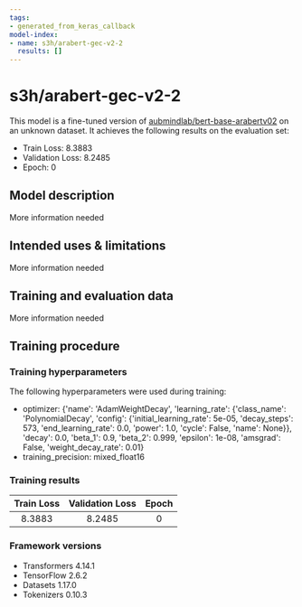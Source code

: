 ```yaml
---
tags:
- generated_from_keras_callback
model-index:
- name: s3h/arabert-gec-v2-2
  results: []
---
```


<!-- This model card has been generated automatically according to the information Keras had access to. You should
probably proofread and complete it, then remove this comment. -->

# s3h/arabert-gec-v2-2

This model is a fine-tuned version of [aubmindlab/bert-base-arabertv02](https://huggingface.co/aubmindlab/bert-base-arabertv02) on an unknown dataset.
It achieves the following results on the evaluation set:
- Train Loss: 8.3883
- Validation Loss: 8.2485
- Epoch: 0

## Model description

More information needed

## Intended uses & limitations

More information needed

## Training and evaluation data

More information needed

## Training procedure

### Training hyperparameters

The following hyperparameters were used during training:
- optimizer: {'name': 'AdamWeightDecay', 'learning_rate': {'class_name': 'PolynomialDecay', 'config': {'initial_learning_rate': 5e-05, 'decay_steps': 573, 'end_learning_rate': 0.0, 'power': 1.0, 'cycle': False, 'name': None}}, 'decay': 0.0, 'beta_1': 0.9, 'beta_2': 0.999, 'epsilon': 1e-08, 'amsgrad': False, 'weight_decay_rate': 0.01}
- training_precision: mixed_float16

### Training results

| Train Loss | Validation Loss | Epoch |
|:----------:|:---------------:|:-----:|
| 8.3883     | 8.2485          | 0     |


### Framework versions

- Transformers 4.14.1
- TensorFlow 2.6.2
- Datasets 1.17.0
- Tokenizers 0.10.3
